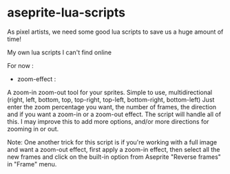# aseprite-lua-scripts

As pixel artists, we need some good lua scripts to save us a huge amount of time!

My own lua scripts I can't find online

For now :

- zoom-effect :

A zoom-in zoom-out tool for your sprites. Simple to use, multidirectional (right, left, bottom, top, top-right, top-left, bottom-right, bottom-left)
Just enter the zoom percentage you want, the number of frames, the direction and if you want a zoom-in or a zoom-out effect. The script will handle all of this.
I may improve this to add more options, and/or more directions for zooming in or out.

Note: One another trick for this script is if you're working with a full image and want a zoom-out effect, first apply a zoom-in effect, then  select all the new frames and click on the built-in option from Aseprite "Reverse frames" in "Frame" menu.
